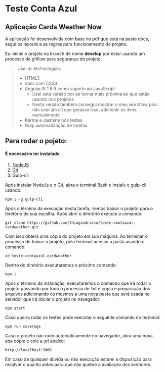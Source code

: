 # Teste Conta Azul
## Aplicação Cards Weather Now

A aplicação foi desenvolvida com base no pdf que está na pasta docs, segui os layouts e as regras para funcionamento do projeto.

Eu iniciei o projeto na branch de nome **develop** por estar usando um processo de gitflow para segurança do projeto.

> Usei as technologias:
>
> * HTML5
> * Sass com CSS3
> * AngularJS 1.6.9 como suporte ao JavaScript
>   * Usei esta versão por se tornar mais próxima ao que estão usando nos projetos
>   * Nesta versão também consegui mostrar o meu workflow pois não usei um cli que gerasse isso, adicionei os itens manualmente
> * Karma e Jasmine nos testes
> * Gulp automatização de tarefas


## Para rodar o pojeto:

#### É necessário ter instalado
1. [NodeJS](https://nodejs.org/en/)
1. [Git](https://git-scm.com/)
1. Gulp-cli

Após instalar NodeJs e o Git, abra o terminal Bash e instale o gulp-cli usando:

```
npm i -g gulp-cli
```

Após o término da execução desta tarefa, iremos baixar o projeto para o diretório de sua escolha. 
Após abrir o  diretório execute o comando:

```
git clone https://github.com/thiagoadriano/teste-contaazul-cardweather.git
```
 
Com isso obterá uma cópia do projeto em sua máquina.
Ao  terminar o processo de baixar o projeto, pelo terminal acesse a pasta usando o comando:

```
cd teste-contaazul-cardweather
```

Dentro do diretório executaremos o próximo comando:

```
npm i
```

Após o término da instalação, executaremos o comando que irá rodar o projeto passando por todo o processo de lint e copia e preparação dos arquivos adicionando os mesmos a uma nova pasta que será usada no servidor que irá iniciar o projeto no navegador:

```
npm start
```

Caso queira rodar os testes pode executar o seguinte comando no terminal:

```
npm run coverage
```

Caso o projeto não rode automaticamente no navegador, abra uma nova aba copie e cole a url abaixo:

```
http://localhost:3000
```

Em caso de qualquer dúvida ou não execução estarei a disposição para resolver o quanto antes para que não quebre a avaliação dos senhores.
